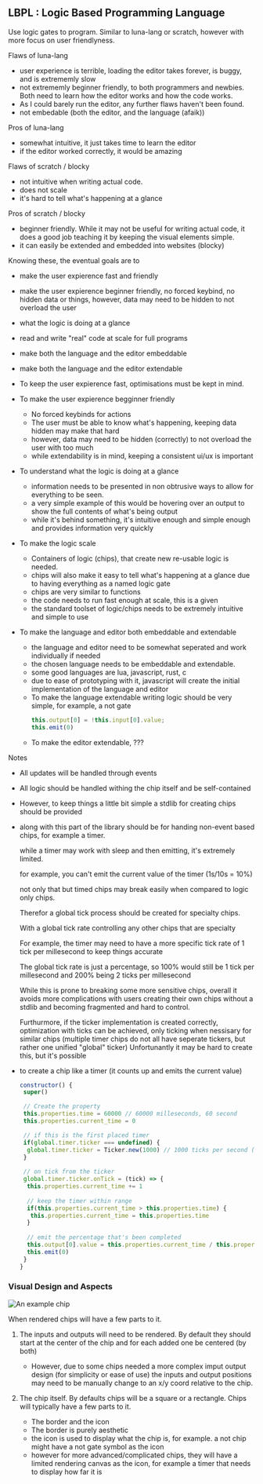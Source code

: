 LBPL : Logic Based Programming Language
---

Use logic gates to program.
Similar to luna-lang or scratch, however with more focus on user friendlyness.

Flaws of luna-lang
- user experience is terrible, loading the editor takes forever, is buggy, and is extrememly slow
- not extrememly beginner friendly, to both programmers and newbies. Both need to learn how the editor works and how the code works.
- As I could barely run the editor, any further flaws haven't been found.
- not embedable (both the editor, and the language (afaik))

Pros of luna-lang
- somewhat intuitive, it just takes time to learn the editor
- if the editor worked correctly, it would be amazing

Flaws of scratch / blocky
- not intuitive when writing actual code.
- does not scale
- it's hard to tell what's happening at a glance

Pros of scratch / blocky
- beginner friendly. While it may not be useful for writing actual code, it does a good job teaching it by keeping the visual elements simple.
- it can easily be extended and embedded into websites (blocky)


Knowing these, the eventual goals are to
- make the user expierence fast and friendly
- make the user expierence beginner friendly, no forced keybind, no hidden data or things, however, data may need to be hidden to not overload the user
- what the logic is doing at a glance
- read and write "real" code at scale for full programs
- make both the language and the editor embeddable
- make both the language and the editor extendable

- To keep the user expierence fast, optimisations must be kept in mind.
- To make the user expierence begginner friendly 
  * No forced keybinds for actions
  * The user must be able to know what's happening, keeping data hidden may make that hard
  * however, data may need to be hidden (correctly) to not overload the user with too much
  * while extendability is in mind, keeping a consistent ui/ux is important
- To understand what the logic is doing at a glance
  * information needs to be presented in non obtrusive ways to allow for everything to be seen.
  * a very simple example of this would be hovering over an output to show the full contents of what's being output
  * while it's behind something, it's intuitive enough and simple enough and provides information very quickly
- To make the logic scale
  * Containers of logic (chips), that create new re-usable logic is needed.
  * chips will also make it easy to tell what's happening at a glance due to having everything as a named logic gate
  * chips are very similar to functions
  * the code needs to run fast enough at scale, this is a given
  * the standard toolset of logic/chips needs to be extremely intuitive and simple to use
- To make the language and editor both embeddable and extendable
  * the language and editor need to be somewhat seperated and work individually if needed
  * the chosen language needs to be embeddable and extendable.
  * some good languages are lua, javascript, rust, c
  * due to ease of prototyping with it, javascript will create the initial implementation of the language and editor
  * To make the language extendable writing logic should be very simple, for example, a not gate 
    ```js
    this.output[0] = !this.input[0].value;
    this.emit(0) 
    ```
  * To make the editor extendable, ???


Notes
- All updates will be handled through events
- All logic should be handled withing the chip itself and be self-contained
- However, to keep things a little bit simple a stdlib for creating chips should be provided
- along with this part of the library should be for handing non-event based chips, for example a timer.

  while a timer may work with sleep and then emitting, it's extremely limited.
  
  for example, you can't emit the current value of the timer (1s/10s = 10%)
  
  not only that but timed chips may break easily when compared to logic only chips.
  
  Therefor a global tick process should be created for specialty chips.
  
  With a global tick rate controlling any other chips that are specialty
  
  For example, the timer may need to have a more specific tick rate of 1 tick per millesecond to keep things accurate
  
  The global tick rate is just a percentage, so 100% would still be 1 tick per millesecond and 200% being 2 ticks per millesecond
  
  While this is prone to breaking some more sensitive chips, overall it avoids more complications with users creating their own chips without a stdlib and becoming fragmented and hard to control.
  
  Furthurmore, if the ticker implementation is created correctly, optimization with ticks can be achieved, only ticking when nessisary for similar chips (multiple timer chips do not all have seperate tickers, but rather one unified "global" ticker)
  Unfortunantly it may be hard to create this, but it's possible
  
- to create a chip like a timer (it counts up and emits the current value) 
  ```js
  constructor() {
   super()
  
   // Create the property
   this.properties.time = 60000 // 60000 milleseconds, 60 second
   this.properties.current_time = 0
  
   // if this is the first placed timer
   if(global.timer.ticker === undefined) {
    global.timer.ticker = Ticker.new(1000) // 1000 ticks per second (1 tick per millesecond)
   }
   
   // on tick from the ticker
   global.timer.ticker.onTick = (tick) => {
    this.properties.current_time += 1
     
    // keep the timer within range
    if(this.properties.current_time > this.properties.time) {
     this.properties.current_time = this.properties.time
    }
    
    // emit the percentage that's been completed
    this.output[0].value = this.properties.current_time / this.properties.time
    this.emit(0)
   }
  }
  ```

### Visual Design and Aspects
![An example chip](https://i.imgur.com/zOyY1qA.png)

When rendered chips will have a few parts to it.

1. The inputs and outputs will need to be rendered. By default they should start at the center of the chip and for each added one be centered (by both)
   - However, due to some chips needed a more complex imput output design (for simplicity or ease of use) the inputs and output positions may need to be manually change to an x/y coord relative to the chip.
  
2. The chip itself. By defaults chips will be a square or a rectangle. Chips will typically have a few parts to it.
   - The border and the icon
   - The border is purely aesthetic
   - the icon is used to display what the chip is, for example. a not chip might have a not gate symbol as the icon
   - however for more advanced/complicated chips, they will have a limited rendering canvas as the icon, for example a timer that needs to display how far it is
   
